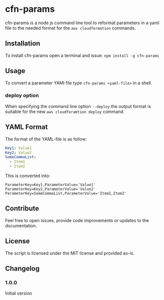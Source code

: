 # cfn-params

cfn-params is a node js command line tool to reformat parameters in a yaml file to the needed format for the `aws cloudformation` commands.

## Installation

To install cfn-params open a terminal and issue: `npm install -g cfn-params`

## Usage

To convert a parameter YAMl file type `cfn-params <yaml-file>` in a shell.

### deploy option

When specifying the command line option `--deploy` the output format is suitable for the new `aws cloudforamtion deploy` command.

## YAML Format

The format of the YAML-file is as follow:

```yaml
Key1: Value1
Key2: Value2
SomeCommaList:
  - Item1
  - Item2
```

This is converted into:

```text
ParameterKey=Key1,ParameterValue='Value1' ParameterKey=Key2,ParameterValue='Value2' ParameterKey=SomeCommaList,ParameterValue='Item1,Item2'
```

## Contribute

Feel free to open issues, provide code improvements or updates to the documentation.

## License

The script is licensed under the MIT license and provided as-is.

## Changelog

### 1.0.0

Initial version

